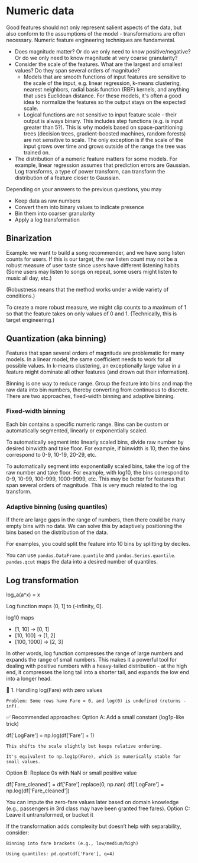 # Numeric data

Good features should not only represent salient aspects of the data, but also conform to the assumptions of the model - transformations are often necessary. Numeric feature engineering techniques are fundamental.
* Does magnitude matter? Or do we only need to know positive/negative? Or do we only need to know magnitude at very coarse granularity?
* Consider the scale of the features. What are the largest and smallest values? Do they span several orders of magnitude? 
    * Models that are smooth functions of input features are sensitive to the scale of the input, e.g. linear regression, k-means clustering, nearest neighbors, radial basis function (RBF) kernels, and anything that uses Euclidean distance. For these models, it's often a good idea to normalize the features so the output stays on the expected scale.
    * Logical functions are not sensitive to input feature scale - their output is always binary. This includes step functions (e.g. is input greater than 5?). This is why models based on space-partitioning trees (decision trees, gradient-boosted machines, random forests) are not sensitive to scale. The only exception is if the scale of the input grows over time and grows outside of the range the tree was trained on.
* The distribution of a numeric feature matters for some models. For example, linear regression assumes that prediction errors are Gaussian. Log transforms, a type of power transform, can transform the distribution of a feature closer to Gaussian.

Depending on your answers to the previous questions, you may
* Keep data as raw numbers
* Convert them into binary values to indicate presence
* Bin them into coarser granularity
* Apply a log transformation


## Binarization

Example: we want to build a song recommender, and we have song listen counts for users. If this is our target, the raw listen count may not be a robust measure of user taste since users have different listening habits. (Some users may listen to songs on repeat, some users might listen to music all day, etc.)

(Robustness means that the method works under a wide variety of conditions.)

To create a more robust measure, we might clip counts to a maximum of 1 so that the feature takes on only values of 0 and 1. (Technically, this is target engineering.)

## Quantization (aka binning)

Features that span several orders of magnitude are problematic for many models. In a linear model, the same coefficient needs to work for all possible values. In k-means clustering, an exceptionally large value in a feature might dominate all other features (and drown out their information).

Binning is one way to reduce range. Group the feature into bins and map the raw data into bin numbers, thereby converting from continuous to discrete. There are two approaches, fixed-width binning and adaptive binning.

### Fixed-width binning

Each bin contains a specific numeric range. Bins can be custom or automatically segmented, linearly or exponentially scaled.

To automatically segment into linearly scaled bins, divide raw number by desired binwidth and take floor. For example, if binwidth is 10, then the bins correspond to 0-9, 10-19, 20-29, etc.

To automatically segment into exponentially scaled bins, take the log of the raw number and take floor. For example, with log10, the bins correspond to 0-9, 10-99, 100-999, 1000-9999, etc. This may be better for features that span several orders of magnitude. This is very much related to the log transform.

### Adaptive binning (using quantiles)

If there are large gaps in the range of numbers, then there could be many empty bins with no data. We can solve this by adaptively positioning the bins based on the distribution of the data.

For examples, you could split the feature into 10 bins by splitting by deciles.

You can use `pandas.DataFrame.quantile` and `pandas.Series.quantile`. `pandas.qcut` maps the data into a desired number of quantiles.

## Log transformation

log_a(a^x) = x

Log function maps (0, 1] to (-infinity, 0].

log10 maps 
* [1, 10] -> [0, 1]
* [10, 100] -> [1, 2]
* [100, 1000] -> [2, 3]

In other words, log function compresses the range of large numbers and expands the range of small numbers. This makes it a powerful tool for dealing with positive numbers with a heavy-tailed distribution - at the high end, it compresses the long tail into a shorter tail, and expands the low end into a longer head.

🧮 1. Handling log(Fare) with zero values

    Problem: Some rows have Fare = 0, and log(0) is undefined (returns -inf).

✅ Recommended approaches:
Option A: Add a small constant (log1p-like trick)

df['LogFare'] = np.log(df['Fare'] + 1)

    This shifts the scale slightly but keeps relative ordering.

    It's equivalent to np.log1p(Fare), which is numerically stable for small values.

Option B: Replace 0s with NaN or small positive value

df['Fare_cleaned'] = df['Fare'].replace(0, np.nan)
df['LogFare'] = np.log(df['Fare_cleaned'])

You can impute the zero-fare values later based on domain knowledge (e.g., passengers in 3rd class may have been granted free fares).
Option C: Leave it untransformed, or bucket it

If the transformation adds complexity but doesn’t help with separability, consider:

    Binning into fare brackets (e.g., low/medium/high)

    Using quantiles: pd.qcut(df['Fare'], q=4)